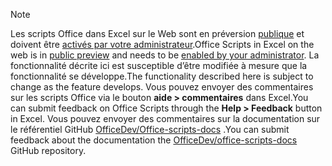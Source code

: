 > [!NOTE]
> <span data-ttu-id="3ee59-101">Les scripts Office dans Excel sur le Web sont en préversion [publique](https://techcommunity.microsoft.com/t5/excel-blog/announcing-office-scripts-preview/ba-p/1093559) et doivent être [activés par votre administrateur](https://support.office.com/article/office-scripts-settings-in-m365-19d3c51a-6ca2-40ab-978d-60fa49554dcf).</span><span class="sxs-lookup"><span data-stu-id="3ee59-101">Office Scripts in Excel on the web is in [public preview](https://techcommunity.microsoft.com/t5/excel-blog/announcing-office-scripts-preview/ba-p/1093559) and needs to be [enabled by your administrator](https://support.office.com/article/office-scripts-settings-in-m365-19d3c51a-6ca2-40ab-978d-60fa49554dcf).</span></span> <span data-ttu-id="3ee59-102">La fonctionnalité décrite ici est susceptible d’être modifiée à mesure que la fonctionnalité se développe.</span><span class="sxs-lookup"><span data-stu-id="3ee59-102">The functionality described here is subject to change as the feature develops.</span></span> <span data-ttu-id="3ee59-103">Vous pouvez envoyer des commentaires sur les scripts Office via le bouton **aide > commentaires** dans Excel.</span><span class="sxs-lookup"><span data-stu-id="3ee59-103">You can submit feedback on Office Scripts through the **Help > Feedback** button in Excel.</span></span> <span data-ttu-id="3ee59-104">Vous pouvez envoyer des commentaires sur la documentation sur le référentiel GitHub [OfficeDev/Office-scripts-docs](https://github.com/OfficeDev/office-scripts-docs/issues) .</span><span class="sxs-lookup"><span data-stu-id="3ee59-104">You can submit feedback about the documentation the [OfficeDev/office-scripts-docs](https://github.com/OfficeDev/office-scripts-docs/issues) GitHub repository.</span></span>

